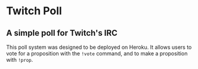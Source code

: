 Twitch Poll
=================================
A simple poll for Twitch's IRC
---------------------------------

This poll system was designed to be deployed on Heroku. It allows users to vote
for a proposition with the `!vote` command, and to make a proposition with
`!prop`.
